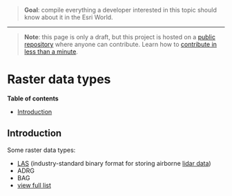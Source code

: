 > **Goal**: compile everything a developer interested in this topic should know about it in the Esri World.

---
> **Note**: this page is only a draft, but this project is hosted on a [public repository](https://github.com/hhkaos/awesome-arcgis) where anyone can contribute. Learn how to [contribute in less than a minute](https://github.com/hhkaos/awesome-arcgis/blob/master/CONTRIBUTING.md#contributions).

# Raster data types

<!-- START doctoc generated TOC please keep comment here to allow auto update -->
<!-- DON'T EDIT THIS SECTION, INSTEAD RE-RUN doctoc TO UPDATE -->
**Table of contents**

- [Introduction](#introduction)

<!-- END doctoc generated TOC please keep comment here to allow auto update -->

## Introduction

Some raster data types:

* [LAS](las/README.md) (industry-standard binary format for storing airborne [lidar data](./las/lidar/README.md))
* ADRG
* BAG
* [view full list](http://desktop.arcgis.com/en/arcmap/10.3/manage-data/raster-and-images/supported-raster-dataset-file-formats.htm)
